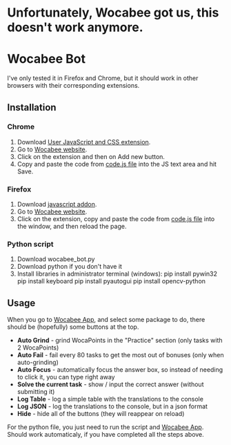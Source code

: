 # Unfortunately, Wocabee got us, this doesn't work anymore.

# Wocabee Bot

I've only tested it in Firefox and Chrome, but it should work in other browsers with their corresponding extensions.

## Installation

### Chrome

1. Download [User JavaScript and CSS extension](https://chrome.google.com/webstore/detail/nbhcbdghjpllgmfilhnhkllmkecfmpld).
2. Go to [Wocabee website](https://wocabee.app/).
3. Click on the extension and then on Add new button.
4. Copy and paste the code from [code.js file](code.js) into the JS text area and hit Save.

### Firefox

1. Download [javascript addon](https://addons.mozilla.org/en-US/firefox/addon/javascript/).
2. Go to [Wocabee website](https://wocabee.app/).
3. Click on the extension, copy and paste the code from [code.js file](code.js) into the window, and then reload the page.

### Python script

1. Download wocabee_bot.py
2. Download python if you don't have it
3. Install libraries in administrator terminal (windows):
      pip install pywin32
      pip install keyboard
      pip install pyautogui
      pip install opencv-python

## Usage

When you go to [Wocabee App](https://wocabee.app/app/), and select some package to do, there should be (hopefully) some buttons at the top.

- **Auto Grind** - grind WocaPoints in the "Practice" section (only tasks with 2 WocaPoints)
- **Auto Fail** - fail every 80 tasks to get the most out of bonuses (only when auto-grinding)
- **Auto Focus** - automatically focus the answer box, so instead of needing to click it, you can type right away
- **Solve the current task** - show / input the correct answer (without submitting it)
- **Log Table** - log a simple table with the translations to the console
- **Log JSON** - log the translations to the console, but in a json format
- **Hide** - hide all of the buttons (they will reappear on reload)

For the python file, you just need to run the script and [Wocabee App](https://wocabee.app/app/). Should work automaticaly, if you have completed all the steps above.
